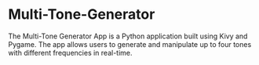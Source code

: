 # Multi-Tone-Generator
The Multi-Tone Generator App is a Python application built using Kivy and Pygame. The app allows users to generate and manipulate up to four tones with different frequencies in real-time.
